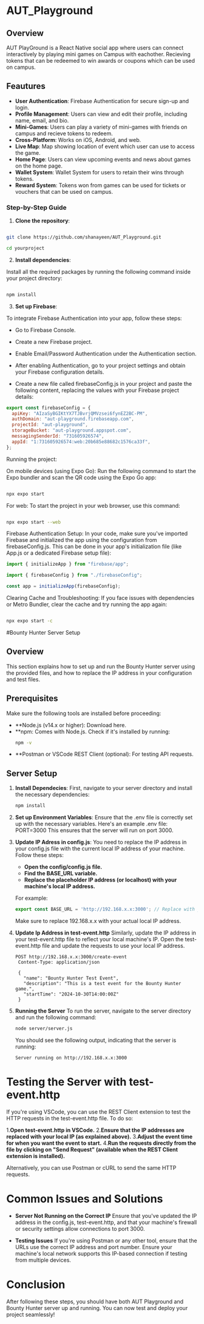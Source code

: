 # AUT_Playground

## Overview

AUT PlayGround is a React Native social app where users can connect interactively by playing mini games on Campus
with eachother. Recieving tokens that can be redeemed to win awards or coupons which can be used on campus.

## Feautures

- **User Authentication**: Firebase Authentication for secure sign-up and login.
- **Profile Management**: Users can view and edit their profile, including name, email, and bio.
- **Mini-Games**: Users can play a variety of mini-games with friends on campus and recieve tokens to redeem.
- **Cross-Platform**: Works on iOS, Android, and web.
- **Live Map**: Map showing location of event which user can use to access the game.
- **Home Page**: Users can view upcoming events and news about games on the home page.
- **Wallet System**: Wallet System for users to retain their wins through tokens.
- **Reward System**: Tokens won from games can be used for tickets or vouchers that can be used on campus.

### Step-by-Step Guide

1.  **Clone the repository**:

```bash

git clone https://github.com/shanayeen/AUT_Playground.git

cd yourproject

```

2.  **Install dependencies**:

Install all the required packages by running the following command inside your project directory:

```bash

npm install
```

3.  **Set up Firebase**:

To integrate Firebase Authentication into your app, follow these steps:

- Go to Firebase Console.

- Create a new Firebase project.

- Enable Email/Password Authentication under the Authentication section.

- After enabling Authentication, go to your project settings and obtain your Firebase configuration details.

- Create a new file called firebaseConfig.js in your project and paste the following content, replacing the values with your Firebase project details:

```js
export const firebaseConfig = {
  apiKey: "AIzaSyBGIKtYX7TJBvrjQMVzsei6fynEZ2BC-PM",
  authDomain: "aut-playground.firebaseapp.com",
  projectId: "aut-playground",
  storageBucket: "aut-playground.appspot.com",
  messagingSenderId: "731605926574",
  appId: "1:731605926574:web:20b685e88682c1576ca33f",
};
```

Running the project:

On mobile devices (using Expo Go): Run the following command to start the Expo bundler and scan the QR code using the Expo Go app:

```bash

npx expo start

```

For web: To start the project in your web browser, use this command:

```bash

npx expo start --web
```

Firebase Authentication Setup:
In your code, make sure you've imported Firebase and initialized the app using the configuration from firebaseConfig.js. This can be done in your app's initialization file (like App.js or a dedicated Firebase setup file):

```js
import { initializeApp } from "firebase/app";

import { firebaseConfig } from "./firebaseConfig";

const app = initializeApp(firebaseConfig);
```

Clearing Cache and Troubleshooting:
If you face issues with dependencies or Metro Bundler, clear the cache and try running the app again:

```bash

npx expo start -c
```
#Bounty Hunter Server Setup 

## Overview

This section explains how to set up and run the Bounty Hunter server using the provided files, and how to replace the IP address in your configuration and test files.

## Prerequisites

Make sure the following tools are installed before proceeding:
 - **Node.js (v14.x or higher): Download here.
 - **npm: Comes with Node.js. Check if it's installed by running:
   ```bash
   npm -v
   ```
- **Postman or VSCode REST Client (optional): For testing API requests.

## Server Setup 

1. **Install Dependecies**:
   First, navigate to your server directory and install the necessary dependencies:

   ```bash
   npm install
   ```
2. **Set up Environment Variables**:
   Ensure that the .env file is correctly set up with the necessary variables. Here's an example .env file:
   PORT=3000
   This ensures that the server will run on port 3000.

3. **Update IP Adress in config.js**:
   You need to replace the IP address in your config.js file with the current local IP address of your machine. Follow these steps:
   - **Open the config/config.js file.**
   - **Find the BASE_URL variable.**
   - **Replace the placeholder IP address (or localhost) with your machine's local IP address.**

   For example:
   ```js
   export const BASE_URL = 'http://192.168.x.x:3000'; // Replace with your local IP address
    ```
   Make sure to replace 192.168.x.x with your actual local IP address.

4. **Update Ip Address in test-event.http**
   Similarly, update the IP address in your test-event.http file to reflect your local machine's IP. Open the test-event.http file and update the requests to use your local IP address.
   ```http
   POST http://192.168.x.x:3000/create-event
    Content-Type: application/json

    {
      "name": "Bounty Hunter Test Event",
      "description": "This is a test event for the Bounty Hunter game.",
      "startTime": "2024-10-30T14:00:00Z"
    }
    ```
5. **Running the Server**
   To run the server, navigate to the server directory and run the following command:
   ```bash
   node server/server.js
   ```

   You should see the following output, indicating that the server is running:
   ```arduino
   Server running on http://192.168.x.x:3000
   ```

# Testing the Server with test-event.http

If you're using VSCode, you can use the REST Client extension to test the HTTP requests in the test-event.http file. To do so:

1.**Open test-event.http in VSCode.**
2.**Ensure that the IP addresses are replaced with your local IP (as explained above).**
3.**Adjust the event time for when you want the event to start.**
4.**Run the requests directly from the file by clicking on "Send Request" (available when the REST Client extension is installed).**

Alternatively, you can use Postman or cURL to send the same HTTP requests.


# Common Issues and Solutions

- **Server Not Running on the Correct IP**
Ensure that you've updated the IP address in the config.js, test-event.http, and that your machine's firewall or security settings allow connections to port 3000.

- **Testing Issues**
If you're using Postman or any other tool, ensure that the URLs use the correct IP address and port number. Ensure your machine's local network supports this IP-based connection if testing from multiple devices.

# Conclusion
After following these steps, you should have both AUT Playground and Bounty Hunter server up and running. You can now test and deploy your project seamlessly!
